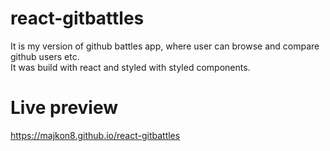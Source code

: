 # react-gitbattles
It is my version of github battles app, where user can browse and compare github users etc.  
It was build with react and styled with styled components.
# Live preview
https://majkon8.github.io/react-gitbattles
